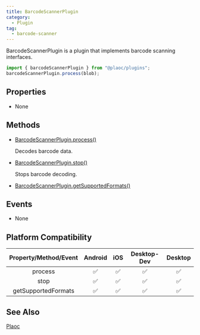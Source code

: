 ```yaml
---
title: BarcodeScannerPlugin
category:
  - Plugin
tag:
  - barcode-scanner
---
```


BarcodeScannerPlugin is a plugin that implements barcode scanning interfaces.

```javascript
import { barcodeScannerPlugin } from "@plaoc/plugins";
barcodeScannerPlugin.process(blob); 
```

## Properties

- None

## Methods

- [BarcodeScannerPlugin.process()](./process.md)
  
  Decodes barcode data.

- [BarcodeScannerPlugin.stop()](./stop.md)

  Stops barcode decoding.

- [BarcodeScannerPlugin.getSupportedFormats()](./get-supported-formats.md)

## Events

- None

## Platform Compatibility

| Property/Method/Event | Android | iOS | Desktop-Dev | Desktop |
|:---------------------:|:-------:|:---:|:-----------:|:-------:|
| process               | ✅      | ✅  | ✅          | ✅      |  
| stop                  | ✅      | ✅  | ✅          | ✅      |
| getSupportedFormats   | ✅      | ✅  | ✅          | ✅      |

## See Also 

[Plaoc](../index.md)




 


